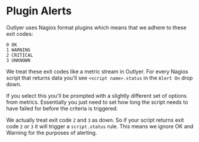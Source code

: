 # Plugin Alerts
 
Outlyer uses Nagios format plugins which means that we adhere to these exit codes:

```
0 OK
1 WARNING
2 CRITICAL
3 UNKNOWN
```

We treat these exit codes like a metric stream in Outlyer. For every Nagios script that returns data you'll see `<script name>.status` in the `Alert On` drop down.

If you select this you'll be prompted with a slightly different set of options from metrics. Essentially you just need to set how long the script needs to have failed for before the criteria is triggered.

We actually treat exit code `2` and `3` as down. So if your script returns exit code `2` or `3` it will trigger a `script.status` rule. This means we ignore OK and Warning for the purposes of alerting.
